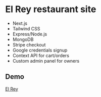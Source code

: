 # El Rey restaurant site
- Next.js
- Tailwind CSS
- Express/Node.js
- MongoDB
- Stripe checkout
- Google credentials signup
- Context API for cart/orders
- Custom admin panel for owners

## Demo
[El Rey](https://next-js-food-order-el-rey.vercel.app)

